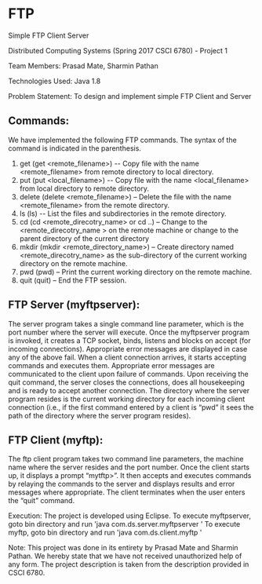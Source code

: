 # FTP
Simple FTP Client Server

Distributed Computing Systems (Spring 2017 CSCI 6780) - Project 1

Team Members: Prasad Mate, Sharmin Pathan

Technologies Used: Java 1.8

Problem Statement: To design and implement simple FTP Client and Server

Commands:
---------
We have implemented the following FTP commands. The syntax of the command is indicated in the parenthesis.
1. get (get <remote_filename>) -- Copy file with the name <remote_filename> from remote directory to local directory.
2. put (put <local_filename>) -- Copy file with the name <local_filename> from local directory to remote directory.
3. delete (delete <remote_filename>) – Delete the file with the name <remote_filename> from the remote directory.
4. ls (ls) -- List the files and subdirectories in the remote directory.
5. cd (cd <remote_direcotry_name> or cd ..) – Change to the <remote_direcotry_name > on the remote machine or change to the parent directory of the current directory
6. mkdir (mkdir <remote_directory_name>) – Create directory named <remote_direcotry_name> as the sub-directory of the current working directory on the remote machine.
7. pwd (pwd) – Print the current working directory on the remote machine.
8. quit (quit) – End the FTP session.

FTP Server (myftpserver):
------------------------
The server program takes a single command line parameter, which is the port number where the server will execute. Once the myftpserver program is invoked, it creates a TCP socket, binds, listens and blocks on accept (for incoming connections). Appropriate error messages are displayed in case any of the above fail. When a client connection arrives, it starts accepting commands and executes them. Appropriate error messages are communicated to the client upon failure of commands. Upon receiving the quit command, the server closes the connections, does all housekeeping and is ready to accept another connection. The directory where the server program resides is the current working directory for each incoming client connection (i.e., if the first command entered by a client is “pwd” it sees the path of the directory where the server program resides).

FTP Client (myftp):
------------------
The ftp client program takes two command line parameters, the machine name where the server resides and the port number. Once the client starts up, it displays a prompt “mytftp>”. It then accepts and executes commands by relaying the commands to the server and displays results and error messages where appropriate. The client terminates when the user enters the “quit” command.

Execution: 
The project is developed using Eclipse.
To execute myftpserver, goto bin directory and run 'java com.ds.server.myftpserver <portNumber>'
To execute myftp, goto bin directory and run 'java com.ds.client.myftp <ipAddress> <portNumber>'

Note: This project was done in its entirety by Prasad Mate and Sharmin Pathan. We hereby state that we have not received unauthorized help of any form. The project description is taken from the description provided in CSCI 6780.

